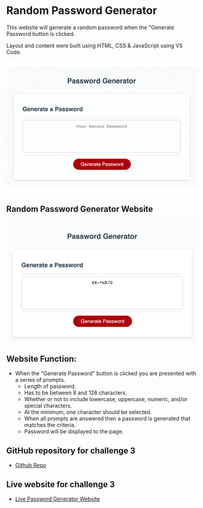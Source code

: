 # Random Password Generator

This website will generate a random password when the "Generate Password button is clicked.

Layout and content were built using HTML, CSS & JavaScript using VS Code.

![Gif showing function of the Passord Generator](./assets/images/Password-Generator.gif)

## Random Password Generator Website
![Screen shot of the Random Password Generator website.](./assets/images/Password-Generator-Site.png)

## Website Function:

* When the "Generate Password" button is clicked you are presented with a series of prompts.
    * Length of password.
    * Has to be between 8 and 128 characters.
    * Whether or not to include lowercase, uppercase, numeric, and/or special characters.
    * At the minimum, one character should be selected.
    * When all prompts are answered then a password is generated that matches the criteria.
    * Password will be displayed to the page.

## GitHub repository for challenge 3
* [Github Repo](https://github.com/joliver521/friendly-parakeet)


## Live website for challenge 3
* [Live Password Generator Website](https://joliver521.github.io/friendly-parakeet/)





